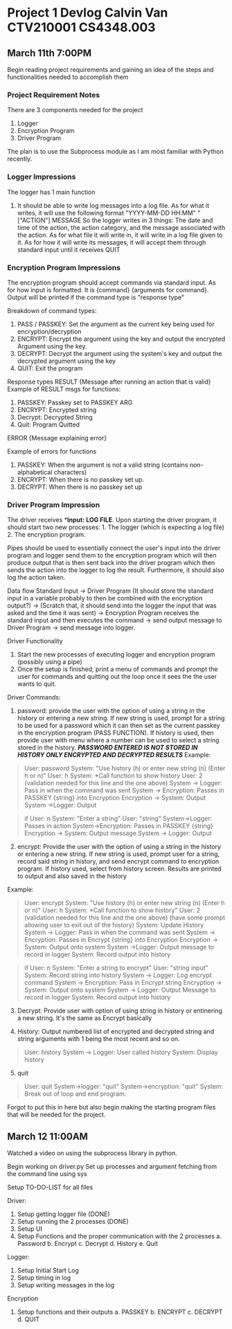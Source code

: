 # Project 1 Devlog Calvin Van CTV210001 CS4348.003

## March 11th 7:00PM
Begin reading project requirements and gaining an idea of the steps and functionalities
needed to accomplish them

### Project Requirement Notes
There are 3 components needed for the project
1. Logger
2. Encryption Program
3. Driver Program

The plan is to use the Subprocess module as I am most familiar with Python recently.

### Logger Impressions
The logger has 1 main function
1. It should be able to write log messages into a log file. As for what it writes, it will use the following format  "YYYY-MM-DD HH:MM" "["ACTION"] MESSAGE
So the logger writes in 3 things: The date and time of the action, the action category, and
the message associated with the action. As for what file it will write in, it will write
in a log file given to it. As for how it will write its messages, it will accept them
through standard input until it receives QUIT

### Encryption Program Impressions
The encryption program should accept commands via standard input. As for how input is 
formatted. It is {command} {arguments for command}. Output will be printed if the command
type is "response type"

Breakdown of command types:
1. PASS / PASSKEY: Set the argument as the current key being used for encryption/decryption
2. ENCRYPT: Encrypt the argument using the key and output the encrypted Argument using the key.
3. DECRYPT: Decrypt the argument using the system's key and output the decrypted argument using the key
4. QUIT: Exit the program

Response types
RESULT {Message after running an action that is valid}
Example of RESULT msgs for functions:
1. PASSKEY: Passkey set to PASSKEY ARG
2. ENCRYPT: Encrypted string
3. Decrypt: Decrypted String
4. Quit: Program Quitted

ERROR {Message explaining error}

Example of errors for functions 
1. PASSKEY: When the argument is not a valid string (contains non-alphabetical characters)
2. ENCRYPT: When there is no passkey set up. 
3. DECRYPT: When there is no passkey set up


### Driver Program Impression
The driver receives ***Input: LOG FILE**. Upon starting the driver program, it should
start two new processes: 1. The logger (which is expecting a log file) 2. The encryption program.

Pipes should be used to essentially connect the user's input into the driver program and logger send them to the encryption program which will then produce output that is then sent back into the driver program which then sends the action into the logger to log the result. Furthermore, it should also log the action taken.

Data flow
Standard Input -> Driver Program (It should store the standard input in a variable probably to then be combined with the encryption output?) -> (Scratch that, it should send into the logger the input that was asked and the time it was sent) -> Encryption Program receives the standard input and then executes the command -> send output message to Driver Program -> send message into logger.

Driver Functionality
1. Start the new processes of executing logger and encryption program (possibly using a pipe)
2. Once the setup is finished, print a menu of commands and prompt the user for commands and quitting out the loop once it sees the the user wants to quit.

Driver Commands:
1. password: provide the user with the option of using a string in the history or entering a new string. If new string is used, prompt for a string to be used for a password which it can then set as the current passkey in the encryption program (PASS FUNCTION). If history is used, then provide user with menu where a number can be used to select a string stored in the history. ***PASSWORD ENTERED IS NOT STORED IN HISTORY ONLY ENCRYPTED AND DECRYPTED RESULTS***
Example:
>User: password
>System: "Use history (h) or enter new string (n) (Enter h or n)"
>User: h
> System: *Call function to show history
> User: 2 (validation needed for this line and the one above)
> System -> Logger: Pass in when the command was sent
> System -> Encryption: Passes in PASSKEY {string} into Encryption
> Encryption -> System: Output 
> System ->Logger: Output

> if User: n
> System: "Enter a string"
> User: "string"
> System->Logger: Passes in action
> System->Encryption: Passes in PASSKEY {string}
> Encryption -> System: Output message
> System -> Logger: Output

2. encrypt: Provide the user with the option of using a string in the history or entering a new string. If new string is used, prompt user for a string, record said string in history, and send encrypt command to encryption program. If history used, select from history screen.
Results are printed to output and also saved in the history

Example:
> User: encrypt
> System: "Use history (h) or enter new string (n) (Enter h or n)"
> User: h
> System: *Call function to show history"
> User: 2 (validation needed for this line and the one above) (have some prompt allowing user to exit out of the history)
> System: Update History
> System -> Logger: Pass in when the command was sent
> System -> Encryption: Passes in Encrypt {string} into Encryption
> Encryption -> System: Output onto system
> System ->Logger: Output message to record in logger
> System: Record output into history

> if User: n
> System: "Enter a string to encrypt"
> User: "string input"
> System: Record string into history
> System -> Logger: Log encrypt command
> System -> Encryption: Pass in Encrypt string
> Encryption -> System: Output onto system
> System -> Logger: Output Message to record in logger
> System: Record output into history

3. Decrypt: Provide user with option of using string in history or entinering a new string. It's the same as Encrypt basically

4. History: Output numbered list of encrypted and decrypted string and string arguments with 1 being the most recent and so on.

>User: history
> System -> Logger: User called history
> System: Display history

5. quit
>User: quit
> System->logger: "quit"
> System->encryption: "quit"
> System: Break out of loop and end program.

Forgot to put this in here but also begin making the starting program files that will be needed for the project.

## March 12 11:00AM
Watched a video on using the subprocess library in python.

Begin working on driver.py 
Set up processes and argument fetching from the command line using sys

Setup TO-DO-LIST for all files

Driver:
1. Setup getting logger file (DONE)
2. Setup running the 2 processes (DONE)
3. Setup UI 
4. Setup Functions and the proper communication with the 2 processes
  a. Password
  b. Encrypt
  c. Decrypt
  d. History
  e. Quit

Logger:
1. Setup Initial Start Log
2. Setup timing in log
3. Setup writing messages in the log

Encryption
1. Setup functions and their outputs
 a. PASSKEY
 b. ENCRYPT
 c. DECRYPT
 d. QUIT





